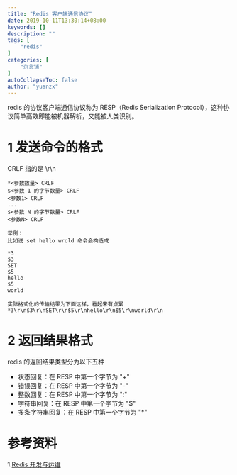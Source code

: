 ```yaml
---
title: "Redis 客户端通信协议"
date: 2019-10-11T13:30:14+08:00
keywords: []
description: ""
tags: [
    "redis"
]
categories: [
    "杂货铺"
]
autoCollapseToc: false
author: "yuanzx"
---
```


redis 的协议客户端通信协议称为 RESP（Redis Serialization Protocol），这种协议简单高效即能被机器解析，又能被人类识别。

# 1 发送命令的格式

CRLF 指的是 \r\n

```redis
*<参数数量> CRLF
$<参数 1 的字节数量> CRLF
<参数1> CRLF
...
$<参数 N 的字节数量> CRLF
<参数N> CRLF

举例：
比如说 set hello wrold 命令会构造成

*3
$3
SET
$5
hello
$5
world

实际格式化的传输结果为下面这样，看起来有点累
*3\r\n$3\r\nSET\r\n$5\r\nhello\r\n$5\r\nworld\r\n
```

# 2 返回结果格式

redis 的返回结果类型分为以下五种

- 状态回复：在 RESP 中第一个字节为 "+"
- 错误回复：在 RESP 中第一个字节为 "-"
- 整数回复：在 RESP 中第一个字节为 ":"
- 字符串回复：在 RESP 中第一个字节为 "$"
- 多条字符串回复：在 RESP 中第一个字节为 "*"

# 参考资料

1.[Redis 开发与运维](https://gitee.com/zhixiangyuan/bookStorage/raw/master/%E7%BC%96%E7%A8%8B/Redis%20%E5%BC%80%E5%8F%91%E4%B8%8E%E8%BF%90%E7%BB%B4.pdf)